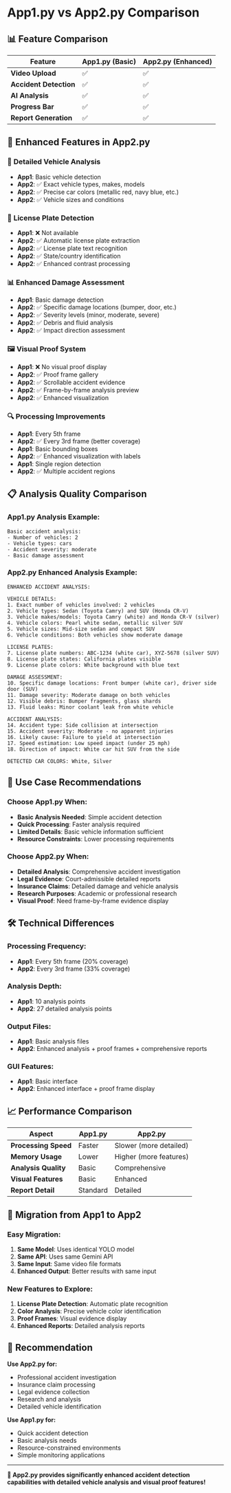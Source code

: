 # App1.py vs App2.py Comparison

## 📊 Feature Comparison

| Feature | App1.py (Basic) | App2.py (Enhanced) |
|---------|----------------|-------------------|
| **Video Upload** | ✅ | ✅ |
| **Accident Detection** | ✅ | ✅ |
| **AI Analysis** | ✅ | ✅ |
| **Progress Bar** | ✅ | ✅ |
| **Report Generation** | ✅ | ✅ |

## 🚀 Enhanced Features in App2.py

### 🎯 **Detailed Vehicle Analysis**
- **App1**: Basic vehicle detection
- **App2**: ✅ Exact vehicle types, makes, models
- **App2**: ✅ Precise car colors (metallic red, navy blue, etc.)
- **App2**: ✅ Vehicle sizes and conditions

### 🚨 **License Plate Detection**
- **App1**: ❌ Not available
- **App2**: ✅ Automatic license plate extraction
- **App2**: ✅ License plate text recognition
- **App2**: ✅ State/country identification
- **App2**: ✅ Enhanced contrast processing

### 📊 **Enhanced Damage Assessment**
- **App1**: Basic damage detection
- **App2**: ✅ Specific damage locations (bumper, door, etc.)
- **App2**: ✅ Severity levels (minor, moderate, severe)
- **App2**: ✅ Debris and fluid analysis
- **App2**: ✅ Impact direction assessment

### 🖼️ **Visual Proof System**
- **App1**: ❌ No visual proof display
- **App2**: ✅ Proof frame gallery
- **App2**: ✅ Scrollable accident evidence
- **App2**: ✅ Frame-by-frame analysis preview
- **App2**: ✅ Enhanced visualization

### 🔍 **Processing Improvements**
- **App1**: Every 5th frame
- **App2**: ✅ Every 3rd frame (better coverage)
- **App1**: Basic bounding boxes
- **App2**: ✅ Enhanced visualization with labels
- **App1**: Single region detection
- **App2**: ✅ Multiple accident regions

## 📋 Analysis Quality Comparison

### App1.py Analysis Example:
```
Basic accident analysis:
- Number of vehicles: 2
- Vehicle types: cars
- Accident severity: moderate
- Basic damage assessment
```

### App2.py Enhanced Analysis Example:
```
ENHANCED ACCIDENT ANALYSIS:

VEHICLE DETAILS:
1. Exact number of vehicles involved: 2 vehicles
2. Vehicle types: Sedan (Toyota Camry) and SUV (Honda CR-V)
3. Vehicle makes/models: Toyota Camry (white) and Honda CR-V (silver)
4. Vehicle colors: Pearl white sedan, metallic silver SUV
5. Vehicle sizes: Mid-size sedan and compact SUV
6. Vehicle conditions: Both vehicles show moderate damage

LICENSE PLATES:
7. License plate numbers: ABC-1234 (white car), XYZ-5678 (silver SUV)
8. License plate states: California plates visible
9. License plate colors: White background with blue text

DAMAGE ASSESSMENT:
10. Specific damage locations: Front bumper (white car), driver side door (SUV)
11. Damage severity: Moderate damage on both vehicles
12. Visible debris: Bumper fragments, glass shards
13. Fluid leaks: Minor coolant leak from white vehicle

ACCIDENT ANALYSIS:
14. Accident type: Side collision at intersection
15. Accident severity: Moderate - no apparent injuries
16. Likely cause: Failure to yield at intersection
17. Speed estimation: Low speed impact (under 25 mph)
18. Direction of impact: White car hit SUV from the side

DETECTED CAR COLORS: White, Silver
```

## 🎯 Use Case Recommendations

### Choose App1.py When:
- **Basic Analysis Needed**: Simple accident detection
- **Quick Processing**: Faster analysis required
- **Limited Details**: Basic vehicle information sufficient
- **Resource Constraints**: Lower processing requirements

### Choose App2.py When:
- **Detailed Analysis**: Comprehensive accident investigation
- **Legal Evidence**: Court-admissible detailed reports
- **Insurance Claims**: Detailed damage and vehicle analysis
- **Research Purposes**: Academic or professional research
- **Visual Proof**: Need frame-by-frame evidence display

## 🛠️ Technical Differences

### Processing Frequency:
- **App1**: Every 5th frame (20% coverage)
- **App2**: Every 3rd frame (33% coverage)

### Analysis Depth:
- **App1**: 10 analysis points
- **App2**: 27 detailed analysis points

### Output Files:
- **App1**: Basic analysis files
- **App2**: Enhanced analysis + proof frames + comprehensive reports

### GUI Features:
- **App1**: Basic interface
- **App2**: Enhanced interface + proof frame display

## 📈 Performance Comparison

| Aspect | App1.py | App2.py |
|--------|---------|---------|
| **Processing Speed** | Faster | Slower (more detailed) |
| **Memory Usage** | Lower | Higher (more features) |
| **Analysis Quality** | Basic | Comprehensive |
| **Visual Features** | Basic | Enhanced |
| **Report Detail** | Standard | Detailed |

## 🚀 Migration from App1 to App2

### Easy Migration:
1. **Same Model**: Uses identical YOLO model
2. **Same API**: Uses same Gemini API
3. **Same Input**: Same video file formats
4. **Enhanced Output**: Better results with same input

### New Features to Explore:
1. **License Plate Detection**: Automatic plate recognition
2. **Color Analysis**: Precise vehicle color identification
3. **Proof Frames**: Visual evidence display
4. **Enhanced Reports**: Detailed analysis reports

## 🎉 Recommendation

**Use App2.py for:**
- Professional accident investigation
- Insurance claim processing
- Legal evidence collection
- Research and analysis
- Detailed vehicle identification

**Use App1.py for:**
- Quick accident detection
- Basic analysis needs
- Resource-constrained environments
- Simple monitoring applications

---

**🎯 App2.py provides significantly enhanced accident detection capabilities with detailed vehicle analysis and visual proof features!**
